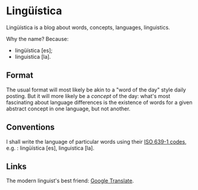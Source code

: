 Lingüística
===

Lingüística is a blog about words, concepts, languages, linguistics.

Why the name? Because:

* lingüística [es];
* linguistica [la].

## Format

The usual format will most likely be akin to a "word of the day" style daily posting. But it will more likely be a *concept* of the day: what's most fascinating about language differences is the existence of words for a given abstract concept in one language, but not another.

## Conventions

I shall write the language of particular words using their [ISO 639-1 codes](https://en.wikipedia.org/wiki/List_of_ISO_639-1_codes), e.g. : lingüística [es], linguistica [la].

## Links

The modern linguist's best friend: [Google Translate](http://translate.google.com/]).
